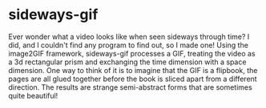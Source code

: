 # sideways-gif
Ever wonder what a video looks like when seen sideways through time?
I did, and I couldn't find any program to find out, so I made one!
Using the image2GIF framework, sideways-gif processes a GIF, treating the video as a 3d rectangular prism and exchanging the time dimension with a space dimension.
One way to think of it is to imagine that the GIF is a flipbook, the pages are all glued together before the book is sliced apart from a different direction.
The results are strange semi-abstract forms that are sometimes quite beautiful!
